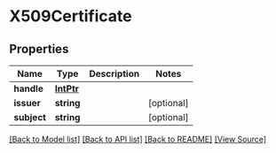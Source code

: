 ﻿# X509Certificate


## Properties
Name | Type | Description | Notes
------------ | ------------- | ------------- | -------------
**handle** | [**IntPtr**](IntPtr.md) |  | 
**issuer** | **string** |  | [optional]
**subject** | **string** |  | [optional]

[[Back to Model list]](../README.md#documentation-for-models) [[Back to API list]](../README.md#documentation-for-api-endpoints) [[Back to README]](../README.md) [[View Source]](../src/models/x509Certificate.ts)

